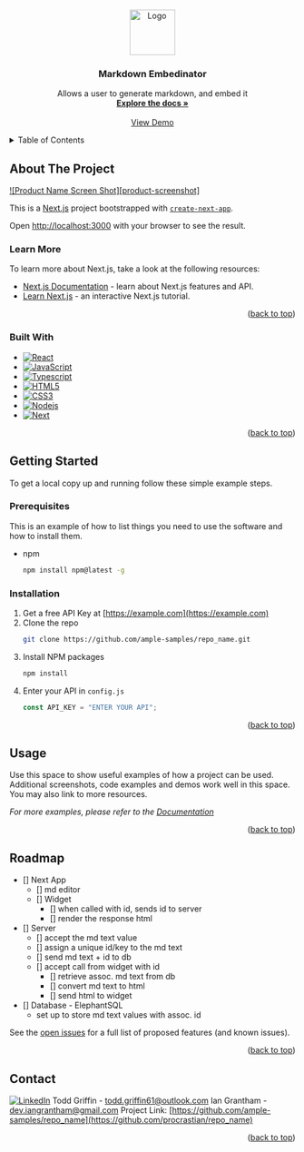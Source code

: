 <a name="readme-top"></a>

<!-- Here's a blank template to get started: To avoid retyping too much info. Do a search and replace with your text editor for the following: `github_username`, `repo_name`, `linkedin_username`, `email_client`, `email`, `project_title`, `project_description` -->

<!-- PROJECT LOGO -->
<br />
<div align="center">
  <a href="https://github.com/ample-samples/repo_name">
    <img src="images/logo.png" alt="Logo" width="80" height="80">
  </a>
<h3 align="center">Markdown Embedinator</h3>
  <p align="center">
    Allows a user to generate markdown, and embed it
    <br />
    <a href="https://github.com/ample-samples/repo_name"><strong>Explore the docs »</strong></a>
    <br />
    <br />
    <a href="https://github.com/ample-samples/repo_name">View Demo</a>
  </p>
</div>

<!-- TABLE OF CONTENTS -->
<details>
  <summary>Table of Contents</summary>
  <ol>
    <li>
      <a href="#about-the-project">About The Project</a>
      <ul>
        <li><a href="#built-with">Built With</a></li>
      </ul>
    </li>
    <li>
      <a href="#getting-started">Getting Started</a>
      <ul>
        <li><a href="#prerequisites">Prerequisites</a></li>
        <li><a href="#installation">Installation</a></li>
      </ul>
    </li>
    <li><a href="#usage">Usage</a></li>
    <li><a href="#roadmap">Roadmap</a></li>
    <li><a href="#contact">Contact</a></li>
  </ol>
</details>

<!-- ABOUT THE PROJECT -->

## About The Project

[![Product Name Screen Shot][product-screenshot]](https://example.com)

This is a [Next.js](https://nextjs.org/) project bootstrapped with [`create-next-app`](https://github.com/vercel/next.js/tree/canary/packages/create-next-app).

Open [http://localhost:3000](http://localhost:3000) with your browser to see the result.

### Learn More

To learn more about Next.js, take a look at the following resources:

- [Next.js Documentation](https://nextjs.org/docs) - learn about Next.js features and API.
- [Learn Next.js](https://nextjs.org/learn) - an interactive Next.js tutorial.

<p align="right">(<a href="#readme-top">back to top</a>)</p>

### Built With

- [![React][React.js]][React-url]
- [![JavaScript][JavaScript.js]][JavaScript-url]
- [![Typescript][Typescript.js]][Typescript-url]
- [![HTML5][HTML5.js]][HTML5-url]
- [![CSS3][CSS3.js]][CSS3-url]
- [![Nodejs][Nodejs.js]][Nodejs-url]
- [![Next][Next.js]][Next-url]

<p align="right">(<a href="#readme-top">back to top</a>)</p>

<!-- GETTING STARTED -->

## Getting Started

To get a local copy up and running follow these simple example steps.

### Prerequisites

This is an example of how to list things you need to use the software and how to install them.

- npm
  ```sh
  npm install npm@latest -g
  ```

### Installation

1. Get a free API Key at [https://example.com](https://example.com)
2. Clone the repo
   ```sh
   git clone https://github.com/ample-samples/repo_name.git
   ```
3. Install NPM packages
   ```sh
   npm install
   ```
4. Enter your API in `config.js`
   ```js
   const API_KEY = "ENTER YOUR API";
   ```

<p align="right">(<a href="#readme-top">back to top</a>)</p>

<!-- USAGE EXAMPLES -->

## Usage

Use this space to show useful examples of how a project can be used. Additional screenshots, code examples and demos work well in this space. You may also link to more resources.

_For more examples, please refer to the [Documentation](https://example.com)_

<p align="right">(<a href="#readme-top">back to top</a>)</p>

<!-- ROADMAP -->

## Roadmap

- [] Next App
  - [] md editor
  - [] Widget
    - [] when called with id, sends id to server
    - [] render the response html
- [] Server
  - [] accept the md text value
  - [] assign a unique id/key to the md text
  - [] send md text + id to db
  - [] accept call from widget with id
    - [] retrieve assoc. md text from db
    - [] convert md text to html
    - [] send html to widget
- [] Database - ElephantSQL
  - set up to store md text values with assoc. id

See the [open issues](https://github.com/procrastian/repo_name/issues) for a full list of proposed features (and known issues).

<p align="right">(<a href="#readme-top">back to top</a>)</p>

<!-- CONTACT -->

## Contact

[![LinkedIn][linkedin-shield]][linkedin-url]
Todd Griffin - todd.griffin61@outlook.com
Ian Grantham - dev.iangrantham@gmail.com
Project Link: [https://github.com/ample-samples/repo_name](https://github.com/procrastian/repo_name)

<p align="right">(<a href="#readme-top">back to top</a>)</p>

<!-- MARKDOWN LINKS & IMAGES -->

[linkedin-shield]: https://img.shields.io/badge/-LinkedIn-black.svg?style=for-the-badge&logo=linkedin&colorB=0A66C2
[linkedin-url]: https://linkedin.com/in/dev-ian-grantham
[React.js]: https://img.shields.io/badge/React-20232A?style=for-the-badge&logo=react&logoColor=61DAFB
[React-url]: https://reactjs.org/
[JavaScript.js]: https://img.shields.io/badge/JavaScript-20232A?style=for-the-badge&logo=javascript
[JavaScript-url]: https://www.javascript.com/
[HTML5.js]: https://img.shields.io/badge/HTML5-20232A?style=for-the-badge&logo=html5&logoColor=E34F26
[HTML5-url]: https://html.com/
[CSS3.js]: https://img.shields.io/badge/CSS3-20232A?style=for-the-badge&logo=css3&logoColor=1572B6
[CSS3-url]: https://developer.mozilla.org/en-US/docs/Web/CSS
[Nodejs.js]: https://img.shields.io/badge/node.js-20232A?style=for-the-badge&logo=nodedotjs&logoColor=339933
[Nodejs-url]: https://nodejs.org/en
[Typescript.js]: https://img.shields.io/badge/Typescript-20232A?style=for-the-badge&logo=typescript&logoColor=3178C6
[Typescript-url]: https://www.typescriptlang.org/
[Next.js]: https://img.shields.io/badge/next.js-000000?style=for-the-badge&logo=nextdotjs&logoColor=white
[Next-url]: https://nextjs.org/


